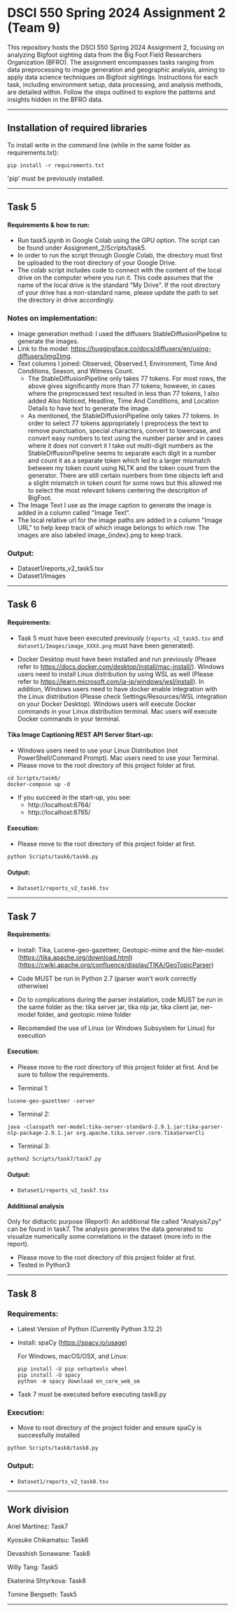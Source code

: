 # DSCI 550 Spring 2024 Assignment 2 (Team 9)
This repository hosts the DSCI 550 Spring 2024 Assignment 2, focusing on analyzing Bigfoot sighting data from the Big Foot Field Researchers Organization (BFRO). The assignment encompasses tasks ranging from data preprocessing to image generation and geographic analysis, aiming to apply data science techniques on Bigfoot sightings. Instructions for each task, including environment setup, data processing, and analysis methods, are detailed within. Follow the steps outlined to explore the patterns and insights hidden in the BFRO data.

---
## Installation of required libraries

To install write in the command line (while in the same folder as requirements.txt):

```shell
pip install -r requirements.txt
```
'pip' must be previously installed.

---

## Task 5 

#### Requirements & how to run:
- Run task5.ipynb in Google Colab using the GPU option. The script can be found under Assignment_2/Scripts/task5.
- In order to run the script through Google Colab, the directory must first be uploaded to the root 
  directory of your Google Drive.
- The colab script includes code to connect with the content of the local drive on the computer where you
  run it. This code assumes that the name of the local drive is the standard "My Drive". 
  If the root directory of your drive has a non-standard
  name, please update the path to set the directory in drive accordingly.

### Notes on implementation:
- Image generation method: I used the diffusers StableDiffusionPipeline to generate the images.
- Link to the model: https://huggingface.co/docs/diffusers/en/using-diffusers/img2img.
- Text columns I joined: Observed, Observed.1, Environment, Time And Conditions, Season, and Witness Count.
  - The StableDiffusionPipeline only takes 77 tokens. For most rows, the above gives significantly more than 77 tokens;
  however, in cases where the preprocessed text resulted in less than 77 tokens, I also added
  Also Noticed, Headline, Time And Conditions, and Location Details to have text to generate the image.
  - As mentioned, the StableDiffusionPipeline only takes 77 tokens. In order to select 77 tokens
  appropriately I preprocess the text to remove punctuation, special characters, convert to lowercase,
  and convert easy numbers to text using the number parser and in cases where it does not convert it
  I take out multi-digit numbers as the StableDiffusionPipeline seems to separate each digit in
  a number and count it as a separate token which led to a larger mismatch between my token count using
  NLTK and the token count from the generator. There are still certain numbers from time objects left
  and a slight mismatch in token count for some rows but this allowed me to select the
  most relevant tokens centering the description of BigFoot.
- The Image Text I use as the image caption to generate the image is added in a column called "Image Text".
- The local relative url for the image paths are added in a column "Image URL" to help keep track
of which image belongs to which row. The images are also labeled image_{index}.png to keep track.

### Output:
- Dataset1/reports_v2_task5.tsv
- Dataset1/Images

---

## Task 6

#### Requirements:

- Task 5 must have been executed previously (`reports_v2_task5.tsv` and `dataset1/Images/image_XXXX.png` must have been generated).

- Docker Desktop must have been installed and run previously (Please refer to https://docs.docker.com/desktop/install/mac-install/).
  Windows users need to install Linux distribution by using WSL as well (Please refer to https://learn.microsoft.com/ja-jp/windows/wsl/install).
  In addition, Windows users need to have docker enable integration with the Linux distribution (Please check Settings/Resources/WSL integration on your Docker Desktop).
  Windows users will execute Docker commands in your Linux distribution terminal. Mac users will execute Docker commands in your terminal.

#### Tika Image Captioning REST API Server Start-up:
- Windows users need to use your Linux Distribution (not PowerShell/Command Prompt). Mac users need to use your Terminal.
- Please move to the root directory of this project folder at first.
```shell
cd Scripts/task6/
docker-compose up -d
```
- If you succeed in the start-up, you see:
  - http://localhost:8764/
  - http://localhost:8765/

#### Execution:
- Please move to the root directory of this project folder at first.
```shell
python Scripts/task6/task6.py
```

#### Output:
- `Dataset1/reports_v2_task6.tsv`

---

## Task 7

#### Requirements:

- Install: Tika, Lucene-geo-gazetteer, Geotopic-mime and the Ner-model.
  (https://tika.apache.org/download.html)
  (https://cwiki.apache.org/confluence/display/TIKA/GeoTopicParser) 
  
- Code MUST be run in Python 2.7 (parser won't work correctly otherwise)
  
- Do to complications during the parser instalation, code MUST be run in the same folder as the:
  tika server jar, tika nlp jar, tika client jar, ner-model folder, and geotopic mime folder

- Recomended the use of Linux (or Windows Subsystem for Linux) for execution


#### Execution:
- Please move to the root directory of this project folder at first. And be sure to follow the requirements.

- Terminal 1:
```shell
lucene-geo-gazetteer -server
```
- Terminal 2:
```shell
java -classpath ner-model:tika-server-standard-2.9.1.jar:tika-parser-nlp-package-2.9.1.jar org.apache.tika.server.core.TikaServerCli
```
- Terminal 3:
```shell
python2 Scripts/task7/task7.py
```

#### Output:
- `Dataset1/reports_v2_task7.tsv`


#### Additional analysis

Only for didtactic purpose (Report): An additional file called "Analysis7.py" can be found in task7. The analysis generates the data generated to visualize numerically some correlations in the dataset (more info in the report).

- Please move to the root directory of this project folder at first.
- Tested in Python3


---

## Task 8

### Requirements:

- Latest Version of Python (Currently Python 3.12.2)
- Install: spaCy (https://spacy.io/usage)

  For Windows, macOS/OSX, and Linux:
  ```
  pip install -U pip setuptools wheel
  pip install -U spacy
  python -m spacy download en_core_web_sm
  ```
- Task 7 must be executed before executing task8.py

### Execution:

- Move to root directory of the project folder and ensure spaCy is successfully installed

```shell
python Scripts/task8/task8.py
```

### Output:

- `Dataset1/reports_v2_task8.tsv`
---

## Work division

Ariel Martinez: Task7

Kyosuke Chikamatsu: Task6

Devashish Sonawane: Task8

Willy Tang: Task5

Ekaterina Shtyrkova: Task8

Tomine Bergseth: Task5

---
